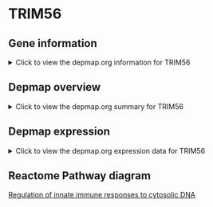 <h1>TRIM56</h1>

<h2>Gene information</h2>
<details>
  <summary>Click to view the depmap.org information for TRIM56</summary>
  <iframe src="https://depmap.org/portal/gene/TRIM56?tab=about" style="border:none;width:100%;height:800px"></iframe>
</details>

<h2>Depmap overview</h2>
<details>
  <summary>Click to view the depmap.org summary for TRIM56</summary>
  <iframe src="https://depmap.org/portal/gene/TRIM56?tab=overview" style="border:none;width:100%;height:800px"></iframe>
</details>

<h2>Depmap expression</h2>
<details>
  <summary>Click to view the depmap.org expression data for TRIM56</summary>
  <iframe src="https://depmap.org/portal/gene/TRIM56?tab=characterization" style="border:none;width:100%;height:800px"></iframe>
</details>



<h2>Reactome Pathway diagram</h2>
<a href="https://reactome.org/PathwayBrowser/#/R-HSA-3134975">Regulation of innate immune responses to cytosolic DNA</a>




